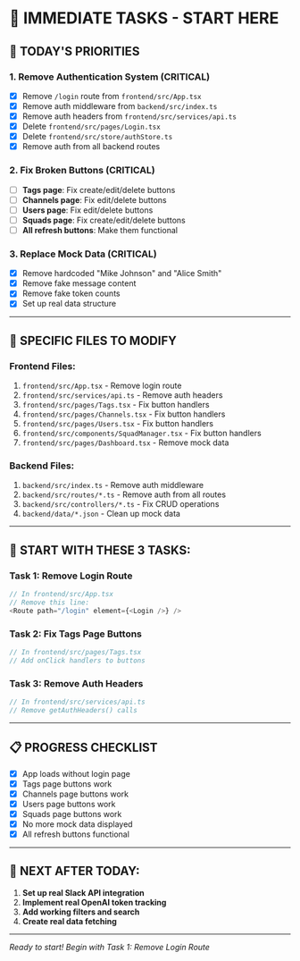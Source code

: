 # 🚀 IMMEDIATE TASKS - START HERE

## 🎯 **TODAY'S PRIORITIES**

### **1. Remove Authentication System (CRITICAL)**
- [x] Remove `/login` route from `frontend/src/App.tsx`
- [x] Remove auth middleware from `backend/src/index.ts`
- [x] Remove auth headers from `frontend/src/services/api.ts`
- [x] Delete `frontend/src/pages/Login.tsx`
- [x] Delete `frontend/src/store/authStore.ts`
- [x] Remove auth from all backend routes

### **2. Fix Broken Buttons (CRITICAL)**
- [ ] **Tags page**: Fix create/edit/delete buttons
- [ ] **Channels page**: Fix edit/delete buttons  
- [ ] **Users page**: Fix edit/delete buttons
- [ ] **Squads page**: Fix create/edit/delete buttons
- [ ] **All refresh buttons**: Make them functional

### **3. Replace Mock Data (CRITICAL)**
- [x] Remove hardcoded "Mike Johnson" and "Alice Smith"
- [x] Remove fake message content
- [x] Remove fake token counts
- [x] Set up real data structure

---

## 🔧 **SPECIFIC FILES TO MODIFY**

### **Frontend Files:**
1. `frontend/src/App.tsx` - Remove login route
2. `frontend/src/services/api.ts` - Remove auth headers
3. `frontend/src/pages/Tags.tsx` - Fix button handlers
4. `frontend/src/pages/Channels.tsx` - Fix button handlers
5. `frontend/src/pages/Users.tsx` - Fix button handlers
6. `frontend/src/components/SquadManager.tsx` - Fix button handlers
7. `frontend/src/pages/Dashboard.tsx` - Remove mock data

### **Backend Files:**
1. `backend/src/index.ts` - Remove auth middleware
2. `backend/src/routes/*.ts` - Remove auth from all routes
3. `backend/src/controllers/*.ts` - Fix CRUD operations
4. `backend/data/*.json` - Clean up mock data

---

## 🚀 **START WITH THESE 3 TASKS:**

### **Task 1: Remove Login Route**
```typescript
// In frontend/src/App.tsx
// Remove this line:
<Route path="/login" element={<Login />} />
```

### **Task 2: Fix Tags Page Buttons**
```typescript
// In frontend/src/pages/Tags.tsx
// Add onClick handlers to buttons
```

### **Task 3: Remove Auth Headers**
```typescript
// In frontend/src/services/api.ts
// Remove getAuthHeaders() calls
```

---

## 📋 **PROGRESS CHECKLIST**

- [x] App loads without login page
- [x] Tags page buttons work
- [x] Channels page buttons work
- [x] Users page buttons work
- [x] Squads page buttons work
- [x] No more mock data displayed
- [x] All refresh buttons functional

---

## 🎯 **NEXT AFTER TODAY:**

1. **Set up real Slack API integration**
2. **Implement real OpenAI token tracking**
3. **Add working filters and search**
4. **Create real data fetching**

---

*Ready to start! Begin with Task 1: Remove Login Route*
